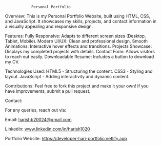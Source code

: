                 Personal Portfolio

Overview:
  This is my Personal Portfolio Website, built using HTML, CSS, and JavaScript. 
         It showcases my skills, projects, and contact information in a visually appealing and responsive design.

Features:
 Fully Responsive: Adapts to different screen sizes (Desktop, Tablet, Mobile).
 Modern UI/UX: Clean and professional design.
 Smooth Animations: Interactive hover effects and transitions.
 Projects Showcase: Displays my completed projects with details.
 Contact Form: Allows visitors to reach out easily.
 Downloadable Resume: Includes a button to download my CV.

Technologies Used:
 HTML5 - Structuring the content.
 CSS3 - Styling and layout.
 JavaScript - Adding interactivity and dynamic content.

Contributions:
 Feel free to fork this project and make it your own! If you have improvements, submit a pull request.



Contact:

For any queries, reach out via:

Email: harishb20024@gmail.com

LinkedIn: www.linkedin.com/in/harish1020

Portfolio Website: https://developer-hari-portfolio.netlify.app
